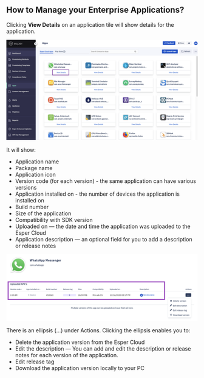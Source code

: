 
## How to Manage your Enterprise Applications?

Clicking **View Details** on an application tile will show details for the application.

  

![View details](./images/manageversion/1-appVersionMain.png)

  

It will show:

-   Application name  
-   Package name    
-   Application icon   
-   Version code (for each version) - the same application can have various versions
-   Application installed on - the number of devices the application is installed on    
-   Build number
-   Size of the application   
-   Compatibility with SDK version
-   Uploaded on — the date and time the application was uploaded to the Esper Cloud
-   Application description — an optional field for you to add a description or release notes
    

![Application description](./images/manageversion/2-appVersionDetails.png)

There is an ellipsis (...) under Actions. Clicking the ellipsis enables you to:

-   Delete the application version from the Esper Cloud 
-   Edit the description — You can add and edit the description or release notes for each version of the application. 
-   Edit release tag
-   Download the application version locally to your PC